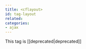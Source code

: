 ```yaml
---
title: <cflayout>
id: tag-layout
related:
categories:
- ajax
---
```


This tag is [[deprecated|deprecated]]

